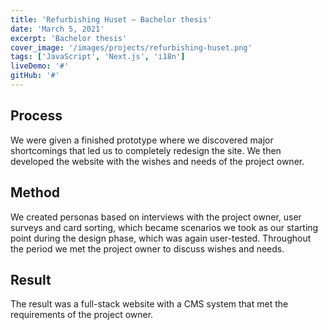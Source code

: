 ```yaml
---
title: 'Refurbishing Huset – Bachelor thesis'
date: 'March 5, 2021'
excerpt: 'Bachelor thesis'
cover_image: '/images/projects/refurbishing-huset.png'
tags: ['JavaScript', 'Next.js', 'i18n']
liveDemo: '#'
gitHub: '#'
---
```


## Process

We were given a finished prototype where we discovered major shortcomings that led us to completely redesign the site. We then developed the website with the wishes and needs of the project owner.

## Method

We created personas based on interviews with the project owner, user surveys and card sorting, which became scenarios we took as our starting point during the design phase, which was again user-tested. Throughout the period we met the project owner to discuss wishes and needs.

## Result

The result was a full-stack website with a CMS system that met the requirements of the project owner.
